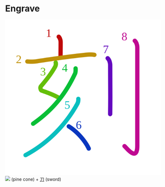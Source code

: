 # Engrave
![523b](../kanji-colorize/523b.svg)
![](http://www.kanjidamage.com/assets/radsmall/pine-cone-17a44000a1b8dacd7c8285a8a8a099deab4498ff28dcfb8fae832c1090f7b718.jpg) (pine cone) + [刀](刀.md) (sword) 